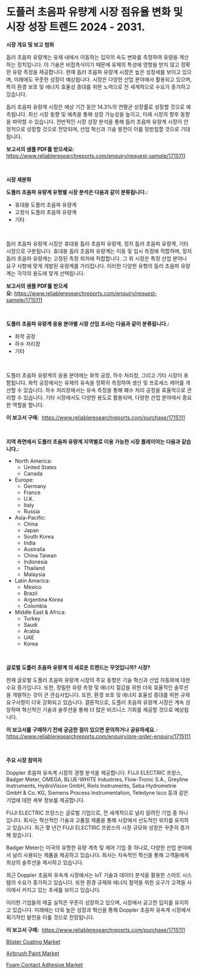 <p><h1>도플러 초음파 유량계 시장 점유율 변화 및 시장 성장 트렌드 2024 - 2031.</h1></p><p><strong>시장 개요 및 보고 범위</strong></p>
<p><p>돕러 초음파 유량계는 유체 내에서 이동하는 입자의 속도 변화를 측정하여 유량을 계산하는 장치입니다. 이 기술은 비접촉식이기 때문에 유체의 특성에 영향을 받지 않고 정확한 유량 측정을 제공합니다. 현재 돕러 초음파 유량계 시장은 높은 성장세를 보이고 있으며, 미래에도 꾸준한 성장이 예상됩니다. 시장은 다양한 산업 분야에서 활용되고 있으며, 특히 환경 보호 및 에너지 효율성 증대를 위한 노력으로 전 세계적으로 수요가 증가하고 있습니다.</p><p>돕러 초음파 유량계 시장은 예상 기간 동안 14.3%의 연평균 성장률로 성장할 것으로 예측됩니다. 최신 시장 동향 및 예측을 통해 성장 가능성을 높이고, 미래 시장의 향후 동향을 파악할 수 있습니다. 전반적인 시장 성장 분석을 통해 돕러 초음파 유량계 시장이 안정적으로 성장할 것으로 전망되며, 산업 혁신과 기술 발전이 이를 뒷받침할 것으로 기대됩니다.</p></p>
<p><strong>보고서의 샘플 PDF를 받으세요:</strong> <a href="https://www.reliableresearchreports.com/enquiry/request-sample/1715111">https://www.reliableresearchreports.com/enquiry/request-sample/1715111</a></p>
<p>&nbsp;</p>
<p><strong>시장 세분화</strong></p>
<p><strong>도플러 초음파 유량계 유형별 시장 분석은 다음과 같이 분류됩니다.:</strong></p>
<p><ul><li>휴대용 도플러 초음파 유량계</li><li>고정식 도플러 초음파 유량계</li><li>기타</li></ul></p>
<p>&nbsp;</p>
<p><p>돕러 초음파 유량계 시장은 휴대용 돕러 초음파 유량계, 정지 돕러 초음파 유량계, 기타 시장으로 구분됩니다. 휴대용 돕러 초음파 유량계는 이동 및 임시 측정에 적합하며, 정지 돕러 초음파 유량계는 고정된 측정 위치에 적합합니다. 그 외 시장은 특정 산업 분야나 요구 사항에 맞게 개발된 유량계를 가리킵니다. 이러한 다양한 유형의 돕러 초음파 유량계는 각각의 용도에 맞게 선택됩니다.</p></p>
<p><strong>보고서의 샘플 PDF를 받으세요:</strong>&nbsp;<a href="https://www.reliableresearchreports.com/enquiry/request-sample/1715111">https://www.reliableresearchreports.com/enquiry/request-sample/1715111</a></p>
<p>&nbsp;</p>
<p><strong> 도플러 초음파 유량계 응용 분야별 시장 산업 조사는 다음과 같이 분류됩니다.:</strong></p>
<p><ul><li>화학 공장</li><li>하수 처리장</li><li>기타</li></ul></p>
<p>&nbsp;</p>
<p><p>도플러 초음파 유량계의 응용 분야에는 화학 공장, 하수 처리장, 그리고 기타 시장이 포함됩니다. 화학 공장에서는 유체의 유속을 정확히 측정하여 생산 및 프로세스 제어를 개선할 수 있습니다. 하수 처리장에서는 유속 측정을 통해 폐수 처리 공정을 효율적으로 관리할 수 있습니다. 기타 시장에서도 다양한 용도로 활용되며, 다양한 산업 분야에서 중요한 역할을 합니다.</p></p>
<p><strong>이 보고서 구매:</strong>&nbsp; <a href="https://www.reliableresearchreports.com/purchase/1715111">https://www.reliableresearchreports.com/purchase/1715111</a></p>
<p>&nbsp;</p>
<p><strong>지역 측면에서 도플러 초음파 유량계 지역별로 이용 가능한 시장 플레이어는 다음과 같습니다.:</strong></p>
<p><ul>
    <li>
        North America:
        <ul>
            <li>United States</li>
            <li>Canada</li>
        </ul>
    </li>
    <li>
        Europe:
        <ul>
            <li>Germany</li>
            <li>France</li>
            <li>U.K.</li>
            <li>Italy</li>
            <li>Russia</li>
        </ul>
    </li>
    <li>
        Asia-Pacific:
        <ul>
            <li>China</li>
            <li>Japan</li>
            <li>South Korea</li>
            <li>India</li>
            <li>Australia</li>
            <li>China Taiwan</li>
            <li>Indonesia</li>
            <li>Thailand</li>
            <li>Malaysia</li>
        </ul>
    </li>
    <li>
        Latin America:
        <ul>
            <li>Mexico</li>
            <li>Brazil</li>
            <li>Argentina Korea</li>
            <li>Colombia</li>
        </ul>
    </li>
    <li>
        Middle East & Africa:
        <ul>
            <li>Turkey</li>
            <li>Saudi</li>
            <li>Arabia</li>
            <li>UAE</li>
            <li>Korea</li>
        </ul>
    </li>
    </ul></p>
<p>&nbsp;</p>
<p><strong>글로벌 도플러 초음파 유량계 의 새로운 트렌드는 무엇입니까? 시장?</strong></p>
<p><p>현재 글로벌 도플러 초음파 유량계 시장의 주요 동향은 기술 혁신과 산업 자동화에 대한 수요 증가입니다. 또한, 정밀한 유량 측정 및 에너지 절감을 위한 더욱 효율적인 솔루션을 개발하는 것이 큰 관심사입니다. 또한, 환경 보호 및 에너지 효율성 증대를 위한 규제 요구사항이 더욱 강화되고 있습니다. 결론적으로, 도플러 초음파 유량계 시장은 계속 성장하며 혁신적인 기술과 솔루션을 통해 더 많은 비즈니스 기회를 제공할 것으로 예상됩니다.</p></p>
<p><strong>이 보고서를 구매하기 전에 궁금한 점이 있으면 문의하거나 공유하세요.</strong>- <a href="https://www.reliableresearchreports.com/enquiry/pre-order-enquiry/1715111">https://www.reliableresearchreports.com/enquiry/pre-order-enquiry/1715111</a></p>
<p>&nbsp;</p>
<p><strong>주요 시장 참여자</strong></p>
<p><p>Doppler 초음파 유속계 시장의 경쟁 분석을 제공합니다. FUJI ELECTRIC 프랑스, Badger Meter, OMEGA, BLUE-WHITE Industries, Flow-Tronic S.A., Greyline Instruments, HydroVision GmbH, Riels Instruments, Seba Hydrometrie GmbH & Co. KG, Siemens Process Instrumentation, Teledyne Isco 등과 같은 기업에 대한 세부 정보를 제공합니다.</p><p>FUJI ELECTRIC 프랑스는 글로벌 기업으로, 전 세계적으로 널리 알려진 기업 중 하나입니다. 회사는 혁신적인 기술과 고품질 제품을 통해 시장에서 선도적인 위치를 유지하고 있습니다. 최근 몇 년간 FUJI ELECTRIC 프랑스의 시장 규모와 성장은 꾸준히 증가해 왔습니다.</p><p>Badger Meter는 미국의 유명한 유량 계측 및 제어 기업 중 하나로, 다양한 산업 분야에서 널리 사용되는 제품을 제공하고 있습니다. 회사는 지속적인 혁신을 통해 고객들에게 최상의 솔루션을 제시하고 있습니다.</p><p>최근 Doppler 초음파 유속계 시장에서는 IoT 기술과 데이터 분석을 활용한 스마트 시스템의 수요가 증가하고 있습니다. 또한 환경 규제와 에너지 절약을 위한 요구가 고객들 사이에서 커지고 있는 추세를 보이고 있습니다.</p><p>이러한 기업들의 매출 실적은 꾸준히 성장하고 있으며, 시장에서 공고한 입지를 유지하고 있습니다. 미래에는 더욱 높은 성장과 혁신을 통해 Doppler 초음파 유속계 시장에서 획기적인 발전을 이룰 것으로 전망됩니다.</p></p>
<p><strong>이 보고서 구매:</strong>&nbsp;&nbsp;<a href="https://www.reliableresearchreports.com/purchase/1715111">https://www.reliableresearchreports.com/purchase/1715111</a></p>
<p><p><a href="https://github.com/beatblasta/Market-Research-Report-List-2/blob/main/blister-coating-market.md">Blister Coating Market</a></p><p><a href="https://github.com/angelajermaine/Market-Research-Report-List-2/blob/main/airbrush-paint-market.md">Airbrush Paint Market</a></p><p><a href="https://github.com/shotows/Market-Research-Report-List-1/blob/main/foam-contact-adhesive-market.md">Foam Contact Adhesive Market</a></p></p>
